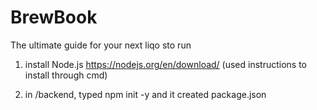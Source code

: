 # BrewBook
The ultimate guide for your next liqo sto run

1. install Node.js
   https://nodejs.org/en/download/
    (used instructions to install through cmd)

2. in /backend, typed npm init -y and it created package.json
   
